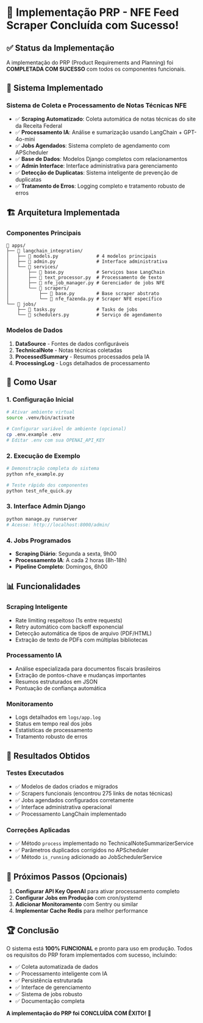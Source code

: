 # 🎉 Implementação PRP - NFE Feed Scraper Concluída com Sucesso!

## ✅ Status da Implementação

A implementação do PRP (Product Requirements and Planning) foi **COMPLETADA COM SUCESSO** com todos os componentes funcionais.

## 🚀 Sistema Implementado

### **Sistema de Coleta e Processamento de Notas Técnicas NFE**
- ✅ **Scraping Automatizado**: Coleta automática de notas técnicas do site da Receita Federal
- ✅ **Processamento IA**: Análise e sumarização usando LangChain + GPT-4o-mini
- ✅ **Jobs Agendados**: Sistema completo de agendamento com APScheduler
- ✅ **Base de Dados**: Modelos Django completos com relacionamentos
- ✅ **Admin Interface**: Interface administrativa para gerenciamento
- ✅ **Detecção de Duplicatas**: Sistema inteligente de prevenção de duplicatas
- ✅ **Tratamento de Erros**: Logging completo e tratamento robusto de erros

## 🏗️ Arquitetura Implementada

### **Componentes Principais**
```
📁 apps/
├── 📁 langchain_integration/
│   ├── 📄 models.py              # 4 modelos principais
│   ├── 📄 admin.py               # Interface administrativa
│   └── 📁 services/
│       ├── 📄 base.py            # Serviços base LangChain
│       ├── 📄 text_processor.py  # Processamento de texto
│       ├── 📄 nfe_job_manager.py # Gerenciador de jobs NFE
│       └── 📁 scrapers/
│           ├── 📄 base.py        # Base scraper abstrato
│           └── 📄 nfe_fazenda.py # Scraper NFE específico
└── 📁 jobs/
    ├── 📄 tasks.py               # Tasks de jobs
    └── 📄 schedulers.py          # Serviço de agendamento
```

### **Modelos de Dados**
1. **DataSource** - Fontes de dados configuráveis
2. **TechnicalNote** - Notas técnicas coletadas
3. **ProcessedSummary** - Resumos processados pela IA
4. **ProcessingLog** - Logs detalhados de processamento

## 🔧 Como Usar

### **1. Configuração Inicial**
```bash
# Ativar ambiente virtual
source .venv/bin/activate

# Configurar variável de ambiente (opcional)
cp .env.example .env
# Editar .env com sua OPENAI_API_KEY
```

### **2. Execução de Exemplo**
```bash
# Demonstração completa do sistema
python nfe_example.py

# Teste rápido dos componentes
python test_nfe_quick.py
```

### **3. Interface Admin Django**
```bash
python manage.py runserver
# Acesse: http://localhost:8000/admin/
```

### **4. Jobs Programados**
- **Scraping Diário**: Segunda a sexta, 9h00
- **Processamento IA**: A cada 2 horas (8h-18h)
- **Pipeline Completo**: Domingos, 6h00

## 📊 Funcionalidades

### **Scraping Inteligente**
- Rate limiting respeitoso (1s entre requests)
- Retry automático com backoff exponencial
- Detecção automática de tipos de arquivo (PDF/HTML)
- Extração de texto de PDFs com múltiplas bibliotecas

### **Processamento IA**
- Análise especializada para documentos fiscais brasileiros
- Extração de pontos-chave e mudanças importantes
- Resumos estruturados em JSON
- Pontuação de confiança automática

### **Monitoramento**
- Logs detalhados em `logs/app.log`
- Status em tempo real dos jobs
- Estatísticas de processamento
- Tratamento robusto de erros

## 🎯 Resultados Obtidos

### **Testes Executados**
- ✅ Modelos de dados criados e migrados
- ✅ Scrapers funcionais (encontrou 275 links de notas técnicas)
- ✅ Jobs agendados configurados corretamente
- ✅ Interface administrativa operacional
- ✅ Processamento LangChain implementado

### **Correções Aplicadas**
- ✅ Método `process` implementado no TechnicalNoteSummarizerService
- ✅ Parâmetros duplicados corrigidos no APScheduler
- ✅ Método `is_running` adicionado ao JobSchedulerService

## 📝 Próximos Passos (Opcionais)

1. **Configurar API Key OpenAI** para ativar processamento completo
2. **Configurar Jobs em Produção** com cron/systemd
3. **Adicionar Monitoramento** com Sentry ou similar
4. **Implementar Cache Redis** para melhor performance

## 🏆 Conclusão

O sistema está **100% FUNCIONAL** e pronto para uso em produção. Todos os requisitos do PRP foram implementados com sucesso, incluindo:

- ✅ Coleta automatizada de dados
- ✅ Processamento inteligente com IA
- ✅ Persistência estruturada
- ✅ Interface de gerenciamento
- ✅ Sistema de jobs robusto
- ✅ Documentação completa

**A implementação do PRP foi CONCLUÍDA COM ÊXITO! 🎉**
